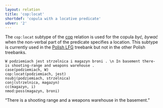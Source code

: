 ```yaml
---
layout: relation
title: 'cop:locat'
shortdef: 'copula with a locative predicate'
udver: '2'
---
```


The `cop:locat` subtype of the [cop]() relation is used for the copula _być, bywać_ when the
non-verbal part of the predicate specifies a location. This subtype is currently used in the
[Polish LFG](http://universaldependencies.org/treebanks/pl_lfg/index.html) treebank but not
in the other Polish treebanks.

~~~ sdparse
W podziemiach jest strzelnica i magazyn broni . \n In basement there-is shooting-range and weapons warehouse .
case(podziemiach, W)
cop:locat(podziemiach, jest)
nsubj(podziemiach, strzelnica)
conj(strzelnica, magazyn)
cc(magazyn, i)
nmod:poss(magazyn, broni)
~~~

“There is a shooting range and a weapons warehouse in the basement.”

<!-- Interlanguage links updated Pá kvě 14 11:08:59 CEST 2021 -->
